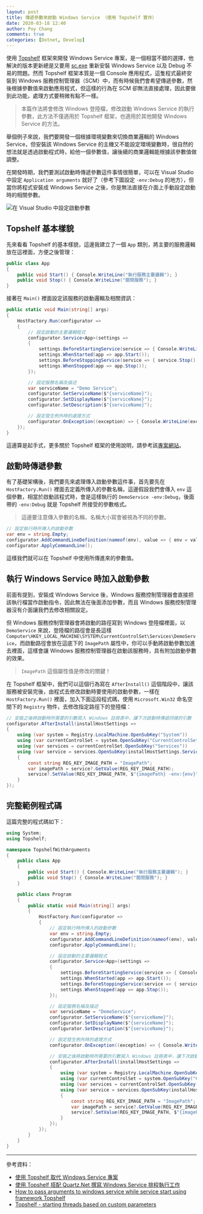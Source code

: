 ```yaml
---
layout: post
title: 傳遞參數來啟動 Windows Service （使用 Topshelf 實作）
date: 2020-03-18 12:40
author: Poy Chang
comments: true
categories: [Dotnet, Develop]
---
```


使用 [Topshelf](https://github.com/topshelf/topshelf) 框架來開發 Windows Service 專案，是一個相當不錯的選擇，他解決的版本更新總是又要用 [sc.exe](https://docs.microsoft.com/zh-tw/windows-server/administration/windows-commands/sc-create) 重新安裝 Windows Service 以及 Debug 不易的問題。然而 Topshelf 框架本質是一個 Console 應用程式，這隻程式最終安裝到 Windows 服務控制管理器（SCM）中，而有時候我們會希望傳遞參數，然後根據參數值來啟動應用程式，但這樣的行為在 SCM 卻無法直接處理，因此要做到此功能，處理方式要稍微有點不一樣。

>本篇作法將會修改 Windows 登陸檔，修改啟動 Windows Service 的執行參數，此方法不僅適用於 Topshelf 框架，也適用於其他開發 Windows Service 的方法。

舉個例子來說，我們要開發一個根據環境變數來切換商業邏輯的 Windows Service，但安裝該 Windows Service 的主機又不能設定環境變數時，很自然的想法就是透過啟動程式時，給他一個參數值，讓後續的商業邏輯能根據該參數值做調整。

在開發時期，我們要測試啟動時傳遞參數這件事情很簡單，可以在 Visual Studio 中設定 `Application arguments` 就好了（參考下圖設定 `-env:Debug` 的地方），但當你將程式安裝成 Windows Service 之後，你是無法直接在介面上手動設定啟動時的相關參數。

![在 Visual Studio 中設定啟動參數](https://i.imgur.com/5xhi94Z.png)

## Topshelf 基本樣貌

先來看看 Topshelf 的基本樣貌，這邊我建立了一個 `App` 類別，將主要的服務邏輯放在這裡面，方便之後管理：

```csharp
public class App
{
    public void Start() { Console.WriteLine("執行服務主要邏輯"); }
    public void Stop() { Console.WriteLine("關閉服務"); }
}
```

接著在 `Main()` 裡面設定該服務的啟動邏輯及相關資訊：

```csharp
public static void Main(string[] args)
{
    HostFactory.Run(configurator =>
    {
        // 設定啟動的主要邏輯程式
        configurator.Service<App>(settings =>
        {
            settings.BeforeStartingService(service => { Console.WriteLine("BeforeStart"); });
            settings.WhenStarted(app => app.Start());
            settings.BeforeStoppingService(service => { service.Stop(); });
            settings.WhenStopped(app => app.Stop());
        });

        // 設定服務名稱及描述
        var serviceName = "Demo Service";
        configurator.SetServiceName($"{serviceName}");
        configurator.SetDisplayName($"{serviceName}");
        configurator.SetDescription($"{serviceName}");

        // 設定發生例外時的處理方式
        configurator.OnException((exception) => { Console.WriteLine(exception.Message); });
    });
}
```

這邊算是起手式，更多關於 Topshelf 框架的使用說明，請參考該[專案網站](http://topshelf-project.com/)。

## 啟動時傳遞參數

有了基礎架構後，我們要先來處理傳入啟動參數這件事，首先要先在 `HostFactory.Run()` 裡面去定義所傳入的參數名稱，這邊假設我們會傳入 `env` 這個參數，相當於啟動該程式時，會是這樣執行的 `DemoService -env:Debug`，後面帶的 `-env:Debug` 就是 Topshelf 所接受的參數格式。

>這邊要注意傳入參數的名稱，名稱大小寫會被視為不同的參數。

```csharp
// 設定執行時所傳入的啟動參數
var env = string.Empty;
configurator.AddCommandLineDefinition(nameof(env), value => { env = value; });
configurator.ApplyCommandLine();
```

這樣我們就可以在 Topshelf 中使用所傳進來的參數值。

## 執行 Windows Service 時加入啟動參數

前面有提到，安裝成 Windows Service 後，Windows 服務控制管理器會直接把該執行檔當作啟動指令，因此無法在後面添加參數，而且 Windows 服務控制管理器沒有介面讓我們去修改相關設定。

但 Windows 服務控制管理器會將啟動的路徑寫到 Windows 登陸檔裡面，以 `DemoService` 來說，登陸檔的路徑會是長這樣 `Computer\HKEY_LOCAL_MACHINE\SYSTEM\CurrentControlSet\Services\DemoService`，而啟動路徑會放在這底下的 `ImagePath` 屬性中，你可以手動將啟動參數加進去裡面，這樣會讓 Windows 服務控制管理器在啟動該服務時，具有附加啟動參數的效果。

>`ImagePath` 這個屬性值是修改的關鍵！

在 Topshelf 框架中，我們可以這個行為寫在 `AfterInstall()` 這個階段中，讓該服務被安裝完後，由程式去修改啟動時要使用的啟動參數，一樣在 `HostFactory.Run()` 裡面，加入下面這段程式碼，使用 `Microsoft.Win32` 命名空間下的 `Registry` 物件，去修改指定路徑下的登陸檔：

```csharp
// 安裝之後將啟動時所需要的引數寫入 Windows 註冊表中，讓下次啟動時傳遞同樣的引數
configurator.AfterInstall(installHostSettings =>
{
    using (var system = Registry.LocalMachine.OpenSubKey("System"))
    using (var currentControlSet = system.OpenSubKey("CurrentControlSet"))
    using (var services = currentControlSet.OpenSubKey("Services"))
    using (var service = services.OpenSubKey(installHostSettings.ServiceName, true))
    {
        const string REG_KEY_IMAGE_PATH = "ImagePath";
        var imagePath = service?.GetValue(REG_KEY_IMAGE_PATH);
        service?.SetValue(REG_KEY_IMAGE_PATH, $"{imagePath} -env:{env}");
    }
});
```

## 完整範例程式碼

這篇完整的程式碼如下：

```csharp
using System;
using Topshelf;

namespace TopshelfWithArguments
{
    public class App
    {
        public void Start() { Console.WriteLine("執行服務主要邏輯"); }
        public void Stop() { Console.WriteLine("關閉服務"); }
    }

    public class Program
    {
        public static void Main(string[] args)
        {
            HostFactory.Run(configurator =>
            {
                // 設定執行時所傳入的啟動參數
                var env = string.Empty;
                configurator.AddCommandLineDefinition(nameof(env), value => { env = value; });
                configurator.ApplyCommandLine();

                // 設定啟動的主要邏輯程式
                configurator.Service<App>(settings =>
                {
                    settings.BeforeStartingService(service => { Console.WriteLine("BeforeStart"); });
                    settings.WhenStarted(app => app.Start());
                    settings.BeforeStoppingService(service => { service.Stop(); });
                    settings.WhenStopped(app => app.Stop());
                });

                // 設定服務名稱及描述
                var serviceName = "DemoService";
                configurator.SetServiceName($"{serviceName}");
                configurator.SetDisplayName($"{serviceName}");
                configurator.SetDescription($"{serviceName}");

                // 設定發生例外時的處理方式
                configurator.OnException((exception) => { Console.WriteLine(exception.Message); });

                // 安裝之後將啟動時所需要的引數寫入 Windows 註冊表中，讓下次啟動時傳遞同樣的引數
                configurator.AfterInstall(installHostSettings =>
                {
                    using (var system = Registry.LocalMachine.OpenSubKey("System"))
                    using (var currentControlSet = system.OpenSubKey("CurrentControlSet"))
                    using (var services = currentControlSet.OpenSubKey("Services"))
                    using (var service = services.OpenSubKey(installHostSettings.ServiceName, true))
                    {
                        const string REG_KEY_IMAGE_PATH = "ImagePath";
                        var imagePath = service?.GetValue(REG_KEY_IMAGE_PATH);
                        service?.SetValue(REG_KEY_IMAGE_PATH, $"{imagePath} -env:{env}");
                    }
                });
            });
        }
    }
}
```

----------

參考資料：

* [使用 Topshelf 取代 Windows Service 專案](https://dotblogs.com.tw/yc421206/2019/08/30/use_topshelf_replace_windows_service_project)
* [使用 Topshelf 搭配 Quartz.Net 撰寫 Windows Service 排程執行工作](https://blog.yowko.com/topshelf-quartznet-windows-service/)
* [How to pass arguments to windows service while service start using framework Topshelf](https://medium.com/@tocalai/how-to-pass-arguments-to-windows-service-while-service-start-using-framework-topshelf-83da3bde0e64)
* [Topshelf - starting threads based on custom parameters](https://stackoverflow.com/questions/29837596/topshelf-starting-threads-based-on-custom-parameters#29841660)


